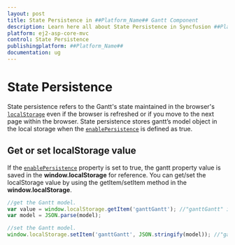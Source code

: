 ```yaml
---
layout: post
title: State Persistence in ##Platform_Name## Gantt Component
description: Learn here all about State Persistence in Syncfusion ##Platform_Name## Gantt component of Syncfusion Essential JS 2 and more.
platform: ej2-asp-core-mvc
control: State Persistence
publishingplatform: ##Platform_Name##
documentation: ug
---
```



# State Persistence

State persistence refers to the Gantt's state maintained in the browser's [`localStorage`](https://www.w3schools.com/html/html5_webstorage.asp#) even if the browser is refreshed or if you move to the next page within the browser.
State persistence stores gantt’s model object in the local storage when the [`enablePersistence`](https://help.syncfusion.com/cr/cref_files/aspnetcore-js2/Syncfusion.EJ2~Syncfusion.EJ2.Gantt.Gantt~EnablePersistence.html) is defined as true.

## Get or set localStorage value

If the [`enablePersistence`](https://help.syncfusion.com/cr/cref_files/aspnetcore-js2/Syncfusion.EJ2~Syncfusion.EJ2.Gantt.Gantt~EnablePersistence.html) property is set to true, the gantt property value is saved in the **window.localStorage** for reference. You can get/set the localStorage value by using the getItem/setItem method in the **window.localStorage**.

```typescript
//get the Gantt model.
var value = window.localStorage.getItem('ganttGantt'); //"ganttGantt" is component name + component id.
var model = JSON.parse(model);

```

```typescript
//set the Gantt model.
window.localStorage.setItem('ganttGantt', JSON.stringify(model)); //"ganttGantt" is component name + component id.

```